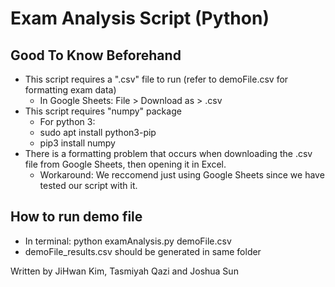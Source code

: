 # Exam Analysis Script (Python)

## Good To Know Beforehand
* This script requires a ".csv" file to run (refer to demoFile.csv for formatting exam data)
    - In Google Sheets: File > Download as > .csv
* This script requires "numpy" package
    * For python 3:
     - sudo apt install python3-pip
     - pip3 install numpy
* There is a formatting problem that occurs when downloading the .csv file from Google Sheets, then opening it in Excel.
     - Workaround: We reccomend just using Google Sheets since we have tested our script with it.

## How to run demo file
* In terminal: python examAnalysis.py demoFile.csv
* demoFile_results.csv should be generated in same folder




Written by JiHwan Kim, Tasmiyah Qazi and Joshua Sun  
